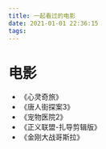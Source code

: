 ```yaml
---
title: 一起看过的电影
date: 2021-01-01 22:36:15
tags:
---
```

# 电影
- 《心灵奇旅》
- 《唐人街探案3》
- 《宠物医院2》
- 《正义联盟-扎导剪辑版》
- 《金刚大战哥斯拉》